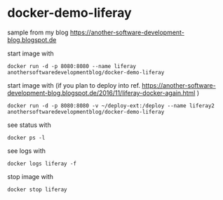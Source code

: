 # docker-demo-liferay

sample from my blog https://another-software-development-blog.blogspot.de


start image with

    docker run -d -p 8080:8080 --name liferay anothersoftwaredevelopmentblog/docker-demo-liferay

start image with (if you plan to deploy into ref. https://another-software-development-blog.blogspot.de/2016/11/liferay-docker-again.html )

    docker run -d -p 8080:8080 -v ~/deploy-ext:/deploy --name liferay2 anothersoftwaredevelopmentblog/docker-demo-liferay


see status with

    docker ps -l


see logs with 

    docker logs liferay -f


stop image with 

    docker stop liferay


